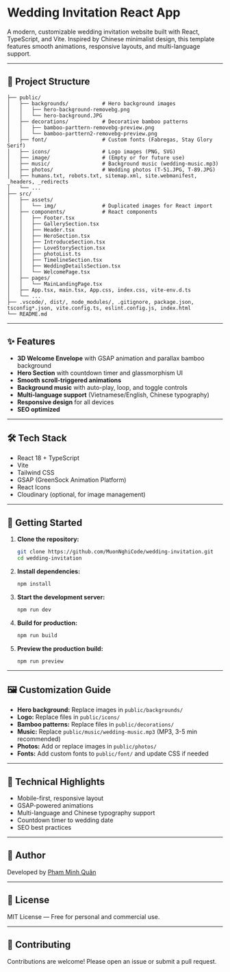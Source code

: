 # Wedding Invitation React App

A modern, customizable wedding invitation website built with React, TypeScript, and Vite. Inspired by Chinese minimalist design, this template features smooth animations, responsive layouts, and multi-language support.

---

## 📂 Project Structure

```
├── public/
│   ├── backgrounds/           # Hero background images
│   │   ├── hero-background-removebg.png
│   │   └── hero-background.JPG
│   ├── decorations/           # Decorative bamboo patterns
│   │   ├── bamboo-parttern-removebg-preview.png
│   │   └── bamboo-parttern2-removebg-preview.png
│   ├── font/                  # Custom fonts (Fabregas, Stay Glory Serif)
│   ├── icons/                 # Logo images (PNG, SVG)
│   ├── image/                 # (Empty or for future use)
│   ├── music/                 # Background music (wedding-music.mp3)
│   ├── photos/                # Wedding photos (T-51.JPG, T-89.JPG)
│   ├── humans.txt, robots.txt, sitemap.xml, site.webmanifest, _headers, _redirects
│   └── ...
├── src/
│   ├── assets/
│   │   └── img/               # Duplicated images for React import
│   ├── components/            # React components
│   │   ├── Footer.tsx
│   │   ├── GallerySection.tsx
│   │   ├── Header.tsx
│   │   ├── HeroSection.tsx
│   │   ├── IntroduceSection.tsx
│   │   ├── LoveStorySection.tsx
│   │   ├── photoList.ts
│   │   ├── TimelineSection.tsx
│   │   ├── WeddingDetailsSection.tsx
│   │   └── WelcomePage.tsx
│   ├── pages/
│   │   └── MainLandingPage.tsx
│   ├── App.tsx, main.tsx, App.css, index.css, vite-env.d.ts
│   └── ...
├── .vscode/, dist/, node_modules/, .gitignore, package.json, tsconfig*.json, vite.config.ts, eslint.config.js, index.html
└── README.md
```

---

## ✨ Features

- **3D Welcome Envelope** with GSAP animation and parallax bamboo background
- **Hero Section** with countdown timer and glassmorphism UI
- **Smooth scroll-triggered animations**
- **Background music** with auto-play, loop, and toggle controls
- **Multi-language support** (Vietnamese/English, Chinese typography)
- **Responsive design** for all devices
- **SEO optimized**

---

## 🛠️ Tech Stack

- React 18 + TypeScript
- Vite
- Tailwind CSS
- GSAP (GreenSock Animation Platform)
- React Icons
- Cloudinary (optional, for image management)

---

## 🚀 Getting Started

1. **Clone the repository:**
   ```bash
   git clone https://github.com/MuonNghiCode/wedding-invitation.git
   cd wedding-invitation
   ```
2. **Install dependencies:**
   ```bash
   npm install
   ```
3. **Start the development server:**
   ```bash
   npm run dev
   ```
4. **Build for production:**
   ```bash
   npm run build
   ```
5. **Preview the production build:**
   ```bash
   npm run preview
   ```

---

## 🖼️ Customization Guide

- **Hero background:** Replace images in `public/backgrounds/`
- **Logo:** Replace files in `public/icons/`
- **Bamboo patterns:** Replace files in `public/decorations/`
- **Music:** Replace `public/music/wedding-music.mp3` (MP3, 3-5 min recommended)
- **Photos:** Add or replace images in `public/photos/`
- **Fonts:** Add custom fonts to `public/font/` and update CSS if needed

---

## 📱 Technical Highlights

- Mobile-first, responsive layout
- GSAP-powered animations
- Multi-language and Chinese typography support
- Countdown timer to wedding date
- SEO best practices

---

## 👤 Author

Developed by [Phạm Minh Quân](https://github.com/MuonNghiCode)

---

## 📄 License

MIT License — Free for personal and commercial use.

---

## 🤝 Contributing

Contributions are welcome! Please open an issue or submit a pull request.
